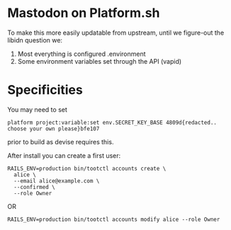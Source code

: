 # Mastodon on Platform.sh

To make this more easily updatable from upstream, until we figure-out the libidn question we:

1. Most everything is configured .environment
2. Some environment variables set through the API (vapid)

# Specificities

You may need to set
``` 
platform project:variable:set env.SECRET_KEY_BASE 4809d{redacted.. choose your own please}bfe107
```
prior to build as devise requires this.


After install you can create a first user:
```
RAILS_ENV=production bin/tootctl accounts create \
  alice \
  --email alice@example.com \
  --confirmed \
  --role Owner
```

OR

```
RAILS_ENV=production bin/tootctl accounts modify alice --role Owner
```

